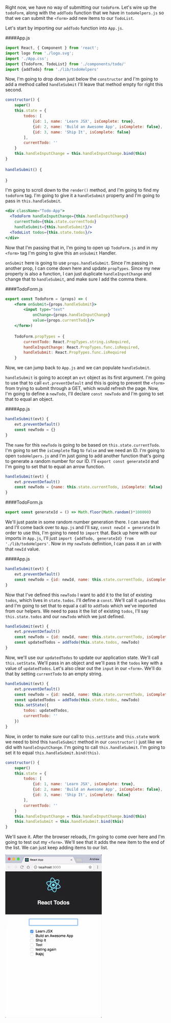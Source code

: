 Right now, we have no way of submitting our `todoForm`. Let's wire up the `todoForm`, along with the `addTodo` function that we have in `todoHelpers.js` so that we can submit the `<form>` add new items to our `TodoList`.

Let's start by importing our `addTodo` function into `App.js`. 

####App.js
```jsx
import React, { Component } from 'react';
import logo from './logo.svg';
import './App.css';
import {TodoForm, TodoList} from './components/todo/'
import {addTodo} from './lib/todoHelpers'
```

Now, I'm going to drop down just below the `constructor` and I'm going to add a method called `handleSubmit` I'll leave that method empty for right this second. 

```jsx
constructor() {
    super()
    this.state = {
        todos: [
            {id: 1, name: 'Learn JSX', isComplete: true},
            {id: 2, name: 'Build an Awesome App', isComplete: false},
            {id: 3, name: 'Ship It', isComplete: false}
        ],
        currentTodo: ''
    }
    this.handleInputChange = this.handleInputChange.bind(this)
}

handleSubmit() {

}
```

I'm going to scroll down to the `render()` method, and I'm going to find my `todoForm` tag. I'm going to give it a `handleSubmit` property and I'm going to pass in `this.handleSubmit`. 

```jsx
<div className="Todo-App">
  <TodoForm handleInputChange={this.handleInputChange}
    currentTodo={this.state.currentTodo}
    handleSubmit={this.handleSubmit}/>
  <TodoList todos={this.state.todos}/>
</div>
```

Now that I'm passing that in, I'm going to open up `TodoForm.js` and in my `<form>` tag I'm going to give this an `onSubmit` Handler.

`onSubmit` here is going to use `props.handleSubmit`. Since I'm passing in another prop, I can come down here and update `propTypes`. Since my new property is also a function, I can just duplicate `handleInputChange` and change that to `handleSubmit`, and make sure I add the comma there. 

####TodoForm.js
```jsx
export const TodoForm = (props) => (
    <form onSubmit={props.handleSubmit}>
        <input type="text"
            onChange={props.handleInputChange}
            value={props.currentTodo}/>
    </form>)

    TodoForm.propTypes = {
        currentTodo: React.PropTypes.string.isRequired,
        handleInputChange: React.PropTypes.func.isRequired,
        handleSubmit: React.PropTypes.func.isRequired
    }
```

Now, we can jump back to `App.js` and we can populate `handleSubmit`.

`handleSubmit` is going to accept an `evt` object as its first argument. I'm going to use that to call `evt.preventDefault` and this is going to prevent the `<form>` from trying to submit through a GET, which would refresh the page. Now, I'm going to define a `newTodo`, I'll declare `const newTodo` and I'm going to set that to equal an object.

####App.js
```jsx
handleSubmit(evt) {
    evt.preventDefault()
    const newTodo = {}
}
```

The `name` for this `newTodo` is going to be based on `this.state.currentTodo`. I'm going to set the `isComplete` flag to `false` and we need an ID. I'm going to open `todoHelpers.js` and I'm just going to add another function that's going to generate a random number for our ID. I'll `export const generateId` and I'm going to set that to equal an arrow function.

```jsx
handleSubmit(evt) {
    evt.preventDefault()
    const newTodo = {name: this.state.currentTodo, isComplete: false}
}
```

####TodoForm.js
```jsx
export const generateId = () => Math.floor(Math.random()*100000)
```

We'll just paste in some random number generation there. I can save that and I'll come back over to `App.js` and I'll say, `const newId = generateId` In order to use this, I'm going to need to `import` that. Back up here with our imports in `App.js`, I'll just `import {addTodo, generateId} from './lib/todoHelpers'`. Now in my `newTodo` definition, I can pass it an `id` with that `newId` value.

####App.js
```jsx
handleSubmit(evt) {
    evt.preventDefault()
    const newTodo = {id: newId, name: this.state.currentTodo, isComplete: false}
}
```

Now that I've defined this `newTodo` I want to add it to the list of existing `todos`, which lives in `state.todos`. I'll define a `const`. We'll call it `updatedTodos` and I'm going to set that to equal a call to `addTodo` which we've imported from our helpers. We need to pass it the list of existing `todos`, I'll say `this.state.todos` and our `newTodo` which we just defined.

```jsx
handleSubmit(evt) {
    evt.preventDefault()
    const newTodo = {id: newId, name: this.state.currentTodo, isComplete: false}
    const updatedTodos = addTodo(this.state.todos, newTodo)
}
```

Now, we'll use our `updatedTodos` to update our application state. We'll call `this.setState`. We'll pass in an object and we'll pass it the `todos` key with a value of `updatedTodos`. Let's also clear out the `input` in our `<form>`. We'll do that by setting `currentTodo` to an empty string.

```jsx
handleSubmit(evt) {
    evt.preventDefault()
    const newTodo = {id: newId, name: this.state.currentTodo, isComplete: false}
    const updatedTodos = addTodo(this.state.todos, newTodo)
    this.setState({
        todos: updatedTodos,
        currentTodo: ''
    })
}
```

Now, in order to make sure our call to `this.setState` and `this.state` work we need to bind this `handleSubmit` method in our `constructor()` just like we did with `handleInputChange`. I'm going to call `this.handleSubmit`. I'm going to set it to equal `this.handleSubmit.bind(this)`.

```jsx
constructor() {
    super()
    this.state = {
        todos: [
            {id: 1, name: 'Learn JSX', isComplete: true},
            {id: 2, name: 'Build an Awesome App', isComplete: false},
            {id: 3, name: 'Ship It', isComplete: false}
        ],
        currentTodo: ''
    }
    this.handleInputChange = this.handleInputChange.bind(this)
    this.handleSubmit = this.handleSubmit.bind(this)
}
```

We'll save it. After the browser reloads, I'm going to come over here and I'm going to test out my `<form>`. We'll see that it adds the new item to the end of the list. We can just keep adding items to our list.

![Items Added To List](../images/react-update-react-application-state-from-form-input-items-added-to-list.png)